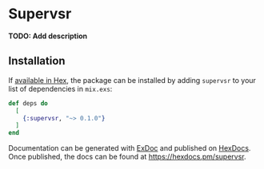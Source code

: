 # Supervsr

**TODO: Add description**

## Installation

If [available in Hex](https://hex.pm/docs/publish), the package can be installed
by adding `supervsr` to your list of dependencies in `mix.exs`:

```elixir
def deps do
  [
    {:supervsr, "~> 0.1.0"}
  ]
end
```

Documentation can be generated with [ExDoc](https://github.com/elixir-lang/ex_doc)
and published on [HexDocs](https://hexdocs.pm). Once published, the docs can
be found at <https://hexdocs.pm/supervsr>.

